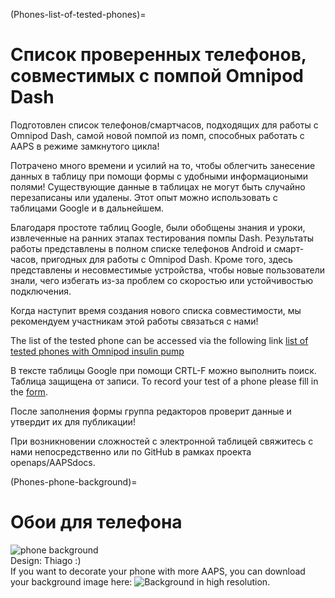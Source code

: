 (Phones-list-of-tested-phones)=

# Список проверенных телефонов, совместимых с помпой Omnipod Dash

Подготовлен список телефонов/смартчасов, подходящих для работы с Omnipod Dash, самой новой помпой из помп, способных работать с AAPS в режиме замкнутого цикла!

Потрачено много времени и усилий на то, чтобы облегчить занесение данных в таблицу при помощи формы с удобными информациоными полями! Существующие данные в таблицах не могут быть случайно перезаписаны или удалены. Этот опыт можно использовать с таблицами Google и в дальнейшем.

Благодаря простоте таблиц Google, были обобщены знания и уроки, извлеченные на ранних этапах тестирования помпы Dash. Результаты работы представлены в полном списке телефонов Android и смарт-часов, пригодных для работы с Omnipod Dash. Кроме того, здесь представлены и несовместимые устройства, чтобы новые пользователи знали, чего избегать из-за проблем со скоростью или устойчивостью подключения.

Когда наступит время создания нового списка совместимости, мы рекомендуем участникам этой работы связаться с нами!

The list of the tested phone can be accessed via the following link [list of tested phones with Omnipod insulin pump](https://docs.google.com/spreadsheets/d/1zO-Vf3wv0jji5Gflk6pe48oi348ApF5RvMcI6NG5TnY)

В тексте таблицы Google при помощи CRTL-F можно выполнить поиск. Таблица защищена от записи. To record your test of a phone please fill in the [form](https://forms.gle/g7GbSkMCTfFrWKjSA).

После заполнения формы группа редакторов проверит данные и утвердит их для публикации!

При возникновении сложностей с электронной таблицей свяжитесь с нами непосредственно или по GitHub в рамках проекта openaps/AAPSdocs.

(Phones-phone-background)=

# Обои для телефона

![phone background](../images/bg_phone_thump.jpg) </br>
Design: Thiago :) </br>
If you want to decorate your phone with more AAPS, you can download your background image here: ![Background in high resolution.](../images/bg_phone.jpg)
